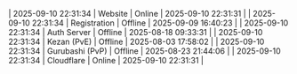 | 2025-09-10 22:31:34 | Website | Online | 2025-09-10 22:31:31 |
| 2025-09-10 22:31:34 | Registration | Offline | 2025-09-09 16:40:23 |
| 2025-09-10 22:31:34 | Auth Server | Offline | 2025-08-18 09:33:31 |
| 2025-09-10 22:31:34 | Kezan (PvE) | Offline | 2025-08-03 17:58:02 |
| 2025-09-10 22:31:34 | Gurubashi (PvP) | Offline | 2025-08-23 21:44:06 |
| 2025-09-10 22:31:34 | Cloudflare | Online | 2025-09-10 22:31:31 |
